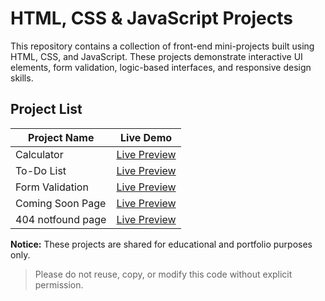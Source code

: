 # HTML, CSS & JavaScript Projects

This repository contains a collection of front-end mini-projects built using HTML, CSS, and JavaScript. These projects demonstrate interactive UI elements, form validation, logic-based interfaces, and responsive design skills.

## Project List

| Project Name      | Live Demo                                                       
|------------------ |-------------------------------------------------------------|
| Calculator        | [Live Preview](https://calculator-by-ayesha.netlify.app/)   | [`calculator`](./calculator)
| To-Do List        | [Live Preview](https://to-do-list-ayesha.netlify.app/)             
| Form Validation   | [Live Preview](https://form-validation-ayesha.netlify.app/)     
| Coming Soon Page  | [Live Preview](https://coming-soon-ayesha.netlify.app/)   
| 404 notfound page | [Live Preview](https://404-pag-ayesha.netlify.app/)

**Notice:** These projects are shared for educational and portfolio purposes only.  
> Please do not reuse, copy, or modify this code without explicit permission.
